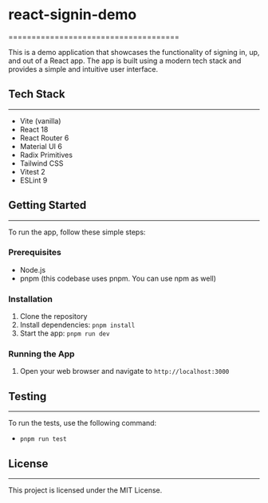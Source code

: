 

# react-signin-demo
=====================================

This is a demo application that showcases the functionality of signing in, up, and out of a React app.
The app is built using a modern tech stack and provides a simple and intuitive user interface.

## Tech Stack
-------------

* Vite (vanilla)
* React 18
* React Router 6
* Material UI 6
* Radix Primitives
* Tailwind CSS
* Vitest 2
* ESLint 9

## Getting Started
---------------

To run the app, follow these simple steps:

### Prerequisites

* Node.js
* pnpm (this codebase uses pnpm. You can use npm as well)

### Installation

1. Clone the repository
2. Install dependencies: `pnpm install`
3. Start the app: `pnpm run dev`

### Running the App

1. Open your web browser and navigate to `http://localhost:3000`

## Testing
-------

To run the tests, use the following command:

* `pnpm run test`


## License
-------

This project is licensed under the MIT License.
